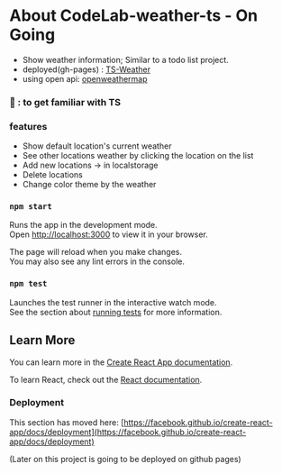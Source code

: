 # About CodeLab-weather-ts - On Going
- Show weather information; Similar to a todo list project.
- deployed(gh-pages) : [TS-Weather](https://kainyryu.github.io/CodeLab-ts-weather/)
- using open api: [openweathermap](https://openweathermap.org/api)

### 🥅 : to get familiar with TS



### features
- Show default location's current weather
- See other locations weather by clicking the location on the list
- Add new locations -> in localstorage
- Delete locations
- Change color theme by the weather



### `npm start`

Runs the app in the development mode.\
Open [http://localhost:3000](http://localhost:3000) to view it in your browser.

The page will reload when you make changes.\
You may also see any lint errors in the console.

### `npm test`

Launches the test runner in the interactive watch mode.\
See the section about [running tests](https://facebook.github.io/create-react-app/docs/running-tests) for more information.


## Learn More

You can learn more in the [Create React App documentation](https://facebook.github.io/create-react-app/docs/getting-started).

To learn React, check out the [React documentation](https://reactjs.org/).



### Deployment

This section has moved here: [https://facebook.github.io/create-react-app/docs/deployment](https://facebook.github.io/create-react-app/docs/deployment)

(Later on this project is going to be deployed on github pages)

